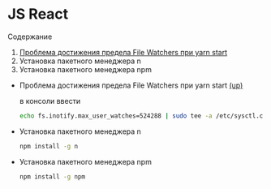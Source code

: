# JS React

Содержание

1. [Проблема достижения предела File Watchers при yarn start](JS%20React.md)
2. Установка пакетного менеджера n
3. Установка пакетного менеджера npm

- Проблема достижения предела File Watchers при yarn start [(up)](JS%20React.md)
    
    в консоли ввести 
    
    ```bash
    echo fs.inotify.max_user_watches=524288 | sudo tee -a /etc/sysctl.conf && sudo sysctl -p
    ```
    
- Установка пакетного менеджера n
    
    ```bash
    npm install -g n
    ```
    
- Установка пакетного менеджера npm
    
    ```bash
    npm install -g npm
    ```